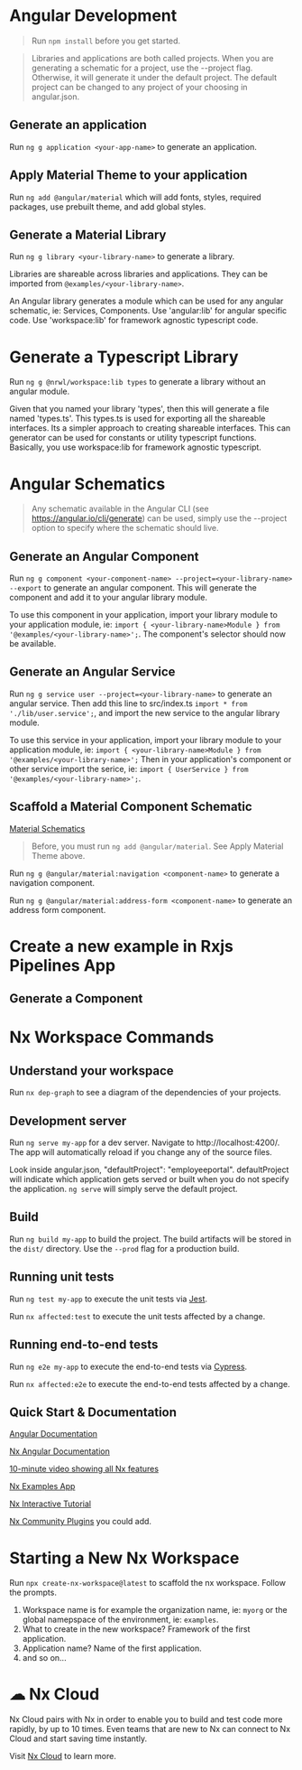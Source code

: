 # Angular Development

> Run `npm install` before you get started. 

> Libraries and applications are both called projects. When you are generating a schematic for a project, use the --project flag. Otherwise, it will generate it under the default project. The default project can be changed to any project of your choosing in angular.json.

## Generate an application

Run `ng g application <your-app-name>` to generate an application.

## Apply Material Theme to your application

Run `ng add @angular/material` which will add fonts, styles, required packages, use prebuilt theme, and add global styles.

## Generate a Material Library

Run `ng g library <your-library-name>` to generate a library.

Libraries are shareable across libraries and applications. They can be imported from `@examples/<your-library-name>`.

An Angular library generates a module which can be used for any angular schematic, ie: Services, Components. Use 'angular:lib' for angular specific code. Use 'workspace:lib' for framework agnostic typescript code. 

# Generate a Typescript Library

Run `ng g @nrwl/workspace:lib types` to generate a library without an angular module.

Given that you named your library 'types', then this will generate a file named 'types.ts'. This types.ts is used for exporting all the shareable interfaces. Its a simpler approach to creating shareable interfaces. This can generator can be used for constants or utility typescript functions. Basically, you use workspace:lib for framework agnostic typescript.  

# Angular Schematics

> Any schematic available in the Angular CLI (see https://angular.io/cli/generate) can be used, simply use the --project option to specify where the schematic should live. 

## Generate an Angular Component 

Run `ng g component <your-component-name> --project=<your-library-name> --export` to generate an angular component. This will generate the component and add it to your angular library module. 

To use this component in your application, import your library module to your application module, ie: `import { <your-library-name>Module } from '@examples/<your-library-name>';`. The component's selector should now be available.

## Generate an Angular Service

Run `ng g service user --project=<your-library-name>` to generate an angular service. Then add this line to src/index.ts `import * from './lib/user.service';`, and import the new service to the angular library module.

To use this service in your application, import your library module to your application module, ie: `import { <your-library-name>Module } from '@examples/<your-library-name>';` Then in your application's component or other service import the serice, ie: `import { UserService } from '@examples/<your-library-name>';`. 

## Scaffold a Material Component Schematic 

[Material Schematics](https://material.angular.io/guide/schematics)

> Before, you must run `ng add @angular/material`. See Apply Material Theme above. 

Run `ng g @angular/material:navigation <component-name>` to generate a navigation component.

Run `ng g @angular/material:address-form <component-name>` to generate an address form component.

# Create a new example in Rxjs Pipelines App

## Generate a Component



# Nx Workspace Commands

## Understand your workspace

Run `nx dep-graph` to see a diagram of the dependencies of your projects.

## Development server

Run `ng serve my-app` for a dev server. Navigate to http://localhost:4200/. The app will automatically reload if you change any of the source files.

Look inside angular.json, "defaultProject": "employeeportal". defaultProject will indicate which application gets served or built when you do not specify the application. `ng serve` will simply serve the default project.

## Build

Run `ng build my-app` to build the project. The build artifacts will be stored in the `dist/` directory. Use the `--prod` flag for a production build.

## Running unit tests

Run `ng test my-app` to execute the unit tests via [Jest](https://jestjs.io).

Run `nx affected:test` to execute the unit tests affected by a change.

## Running end-to-end tests

Run `ng e2e my-app` to execute the end-to-end tests via [Cypress](https://www.cypress.io).

Run `nx affected:e2e` to execute the end-to-end tests affected by a change.


## Quick Start & Documentation

[Angular Documentation](https://angular.io/docs)

[Nx Angular Documentation](https://nx.dev/latest/angular/getting-started/intro)

[10-minute video showing all Nx features](https://nx.dev/angular/getting-started/what-is-nx)

[Nx Examples App](https://github.com/nrwl/nx-examples)

[Nx Interactive Tutorial](https://nx.dev/angular/tutorial/01-create-application)

[Nx Community Plugins](https://nx.dev/nx-community) you could add.

# Starting a New Nx Workspace

Run `npx create-nx-workspace@latest` to scaffold the nx workspace. Follow the prompts.

1. Workspace name is for example the organization name, ie: `myorg` or the global namepspace of the environment, ie: `examples`.
2. What to create in the new workspace? Framework of the first application.
3. Application name? Name of the first application.
4. and so on...

# ☁ Nx Cloud

Nx Cloud pairs with Nx in order to enable you to build and test code more rapidly, by up to 10 times. Even teams that are new to Nx can connect to Nx Cloud and start saving time instantly.

Visit [Nx Cloud](https://nx.app/) to learn more.

